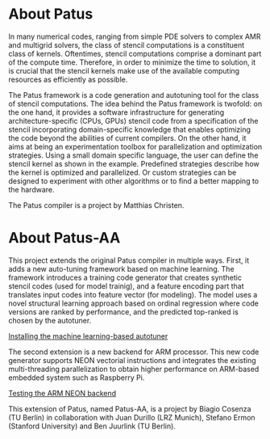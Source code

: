 # About Patus

In many numerical codes, ranging from simple PDE solvers to complex AMR and multigrid solvers, the class of stencil computations is a constituent class of kernels. Oftentimes, stencil computations comprise a dominant part of the compute time. Therefore, in order to minimize the time to solution, it is crucial that the stencil kernels make use of the available computing resources as efficiently as possible.

The Patus framework is a code generation and autotuning tool for the class of stencil computations. The idea behind the Patus framework is twofold: on the one hand, it provides a software infrastructure for generating architecture-specific (CPUs, GPUs) stencil code from a specification of the stencil incorporating domain-specific knowledge that enables optimizing the code beyond the abilities of current compilers. On the other hand, it aims at being an experimentation toolbox for parallelization and optimization strategies. Using a small domain specific language, the user can define the stencil kernel as shown in the example. Predefined strategies describe how the kernel is optimized and parallelized. Or custom strategies can be designed to experiment with other algorithms or to find a better mapping to the hardware.

The Patus compiler is a project by Matthias Christen. 


# About Patus-AA

This project extends the original Patus compiler in multiple ways.
First, it adds a new auto-tuning framework based on machine learning. The framework introduces a training code generator that creates synthetic stencil codes (used for model trainig), and a feature encoding part that translates input codes into feature vector (for modeling). The model uses a novel structural learning approach based on ordinal regression where code versions are ranked by performance, and the predicted top-ranked is chosen by the autotuner.

[Installing the machine learning-based autotuner](./tune)


The second extension is a new backend for ARM processor. This new code generator supports NEON vectorial instructions and integrates the existing multi-threading parallelization to obtain higher performance on ARM-based embedded system such as Raspberry Pi.

[Testing the ARM NEON backend](./arm-neon.md)


This extension of Patus, named Patus-AA, is a project by Biagio Cosenza (TU Berlin) in collaboration with Juan Durillo (LRZ Munich), Stefano Ermon (Stanford University) and Ben Juurlink (TU Berlin).


